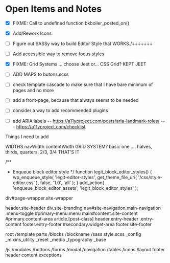 # Open Items and Notes

- [X] FIXME: Call to undefined function bkboiler_posted_on()
- [x] Add/Rework Icons
- [ ] Figure out SASSy way to build Editor Style that WORKS./÷÷÷÷÷÷÷
- [ ] Add accessible way to remove focus styles
- [X] FIXME: Grid Systems ... choose Jeet or... CSS Grid?  KEPT JEET
- [ ] ADD MAPS to butons.scss
- [ ] check template cascade to make sure that I have bare minimum of pages and no more
- [ ] add a front-page, because that always seems to be needed
- [ ] consider a way to add recommended plugins
- [ ] add ARIA labels -- https://a11yproject.com/posts/aria-landmark-roles/ --- https://a11yproject.com/checklist



Things I need to add

WIDTHS
  navWidth
  contentWidth
GRID SYSTEM?
  basic one .... halves, thirds, quarters, 2/3, 3/4 THAT'S IT



/**
 * Enqueue block editor style
 */
function legit_block_editor_styles() {
    wp_enqueue_style( 'legit-editor-styles', get_theme_file_uri( '/css/style-editor.css' ), false, '1.0', 'all' );
}
add_action( 'enqueue_block_editor_assets', 'legit_block_editor_styles' );







div#page-wrapper.site-wrapper

  header.site-header
    div.site-branding
    nav#site-navigation.main-navigation
      .menu-toggle
      #primary-menu.menu
  main#content.site-content
    #primary.content-area
        article.[post-class]
          header.entry-header
          .entry-content
          footer.entry-footer
    #secondary.widget-area
  footer.site-footer



root
  /template parts
  /blocks
    /blockname
  /sass
    style.scss
    _config
    _mixins_utility
    _reset
    _media
    _typography
    _base
    
  /js
  /modules
    /buttons
    /forms
    /modal
    /navigation
    /tables
  /icons
  /layout
    footer
    header
    content
    exceptions

